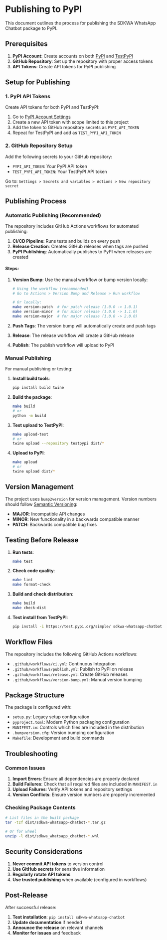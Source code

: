 # Publishing to PyPI

This document outlines the process for publishing the SDKWA WhatsApp Chatbot package to PyPI.

## Prerequisites

1. **PyPI Account**: Create accounts on both [PyPI](https://pypi.org/) and [TestPyPI](https://test.pypi.org/)
2. **GitHub Repository**: Set up the repository with proper access tokens
3. **API Tokens**: Create API tokens for PyPI publishing

## Setup for Publishing

### 1. PyPI API Tokens

Create API tokens for both PyPI and TestPyPI:

1. Go to [PyPI Account Settings](https://pypi.org/manage/account/)
2. Create a new API token with scope limited to this project
3. Add the token to GitHub repository secrets as `PYPI_API_TOKEN`
4. Repeat for TestPyPI and add as `TEST_PYPI_API_TOKEN`

### 2. GitHub Repository Setup

Add the following secrets to your GitHub repository:

- `PYPI_API_TOKEN`: Your PyPI API token
- `TEST_PYPI_API_TOKEN`: Your TestPyPI API token

Go to: `Settings > Secrets and variables > Actions > New repository secret`

## Publishing Process

### Automatic Publishing (Recommended)

The repository includes GitHub Actions workflows for automated publishing:

1. **CI/CD Pipeline**: Runs tests and builds on every push
2. **Release Creation**: Creates GitHub releases when tags are pushed
3. **PyPI Publishing**: Automatically publishes to PyPI when releases are created

#### Steps:

1. **Version Bump**: Use the manual workflow or bump version locally:
   ```bash
   # Using the workflow (recommended)
   # Go to Actions > Version Bump and Release > Run workflow
   
   # Or locally:
   make version-patch  # for patch release (1.0.0 -> 1.0.1)
   make version-minor  # for minor release (1.0.0 -> 1.1.0)
   make version-major  # for major release (1.0.0 -> 2.0.0)
   ```

2. **Push Tags**: The version bump will automatically create and push tags
3. **Release**: The release workflow will create a GitHub release
4. **Publish**: The publish workflow will upload to PyPI

### Manual Publishing

For manual publishing or testing:

1. **Install build tools**:
   ```bash
   pip install build twine
   ```

2. **Build the package**:
   ```bash
   make build
   # or
   python -m build
   ```

3. **Test upload to TestPyPI**:
   ```bash
   make upload-test
   # or
   twine upload --repository testpypi dist/*
   ```

4. **Upload to PyPI**:
   ```bash
   make upload
   # or
   twine upload dist/*
   ```

## Version Management

The project uses `bump2version` for version management. Version numbers should follow [Semantic Versioning](https://semver.org/):

- **MAJOR**: Incompatible API changes
- **MINOR**: New functionality in a backwards compatible manner
- **PATCH**: Backwards compatible bug fixes

## Testing Before Release

1. **Run tests**:
   ```bash
   make test
   ```

2. **Check code quality**:
   ```bash
   make lint
   make format-check
   ```

3. **Build and check distribution**:
   ```bash
   make build
   make check-dist
   ```

4. **Test install from TestPyPI**:
   ```bash
   pip install -i https://test.pypi.org/simple/ sdkwa-whatsapp-chatbot
   ```

## Workflow Files

The repository includes the following GitHub Actions workflows:

- `.github/workflows/ci.yml`: Continuous Integration
- `.github/workflows/publish.yml`: Publish to PyPI on release
- `.github/workflows/release.yml`: Create GitHub releases
- `.github/workflows/version-bump.yml`: Manual version bumping

## Package Structure

The package is configured with:

- `setup.py`: Legacy setup configuration
- `pyproject.toml`: Modern Python packaging configuration
- `MANIFEST.in`: Controls which files are included in the distribution
- `.bumpversion.cfg`: Version bumping configuration
- `Makefile`: Development and build commands

## Troubleshooting

### Common Issues

1. **Import Errors**: Ensure all dependencies are properly declared
2. **Build Failures**: Check that all required files are included in `MANIFEST.in`
3. **Upload Failures**: Verify API tokens and repository settings
4. **Version Conflicts**: Ensure version numbers are properly incremented

### Checking Package Contents

```bash
# List files in the built package
tar -tzf dist/sdkwa-whatsapp-chatbot-*.tar.gz

# Or for wheel
unzip -l dist/sdkwa_whatsapp_chatbot-*.whl
```

## Security Considerations

1. **Never commit API tokens** to version control
2. **Use GitHub secrets** for sensitive information
3. **Regularly rotate API tokens**
4. **Use trusted publishing** when available (configured in workflows)

## Post-Release

After successful release:

1. **Test installation**: `pip install sdkwa-whatsapp-chatbot`
2. **Update documentation** if needed
3. **Announce the release** on relevant channels
4. **Monitor for issues** and feedback
